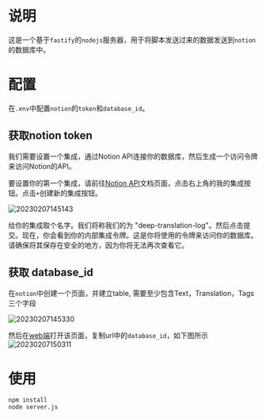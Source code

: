 <!--
 * @Description: 
 * @Version: 2.0
 * @Author: Zhiqing Zhong
 * @Date: 2023-02-07 13:23:53
 * @LastEditors: Zhiqing Zhong
 * @LastEditTime: 2023-02-07 15:03:21
-->
# 说明

这是一个基于`fastify`的`nodejs`服务器，用于将脚本发送过来的数据发送到`notion`的数据库中。

# 配置
在`.env`中配置`notion`的`token`和`database_id`。
## 获取notion token
我们需要设置一个集成，通过Notion API连接你的数据库，然后生成一个访问令牌来访问Notion的API。

要设置你的第一个集成，请前往[Notion API](https://www.notion.so/my-integrations)文档页面，点击右上角的我的集成按钮。点击`+`创建新的集成按钮。

![20230207145143](http://cdn.ziuch.cn/vs/20230207145143.png)

给你的集成取个名字。我们将称我们的为 "deep-translation-log"。然后点击提交。现在，你会看到你的内部集成令牌。这是你将使用的令牌来访问你的数据库。请确保将其保存在安全的地方，因为你将无法再次查看它。

## 获取 database_id
在`notion`中创建一个页面，并建立table, 需要至少包含Text，Translation，Tags三个字段

![20230207145330](http://cdn.ziuch.cn/vs/20230207145330.png)

然后在[web端](https://www.notion.so/)打开该页面，复制url中的`database_id`，如下图所示
![20230207150311](http://cdn.ziuch.cn/vs/20230207150311.png)

# 使用
```shell
npm install
node server.js
```